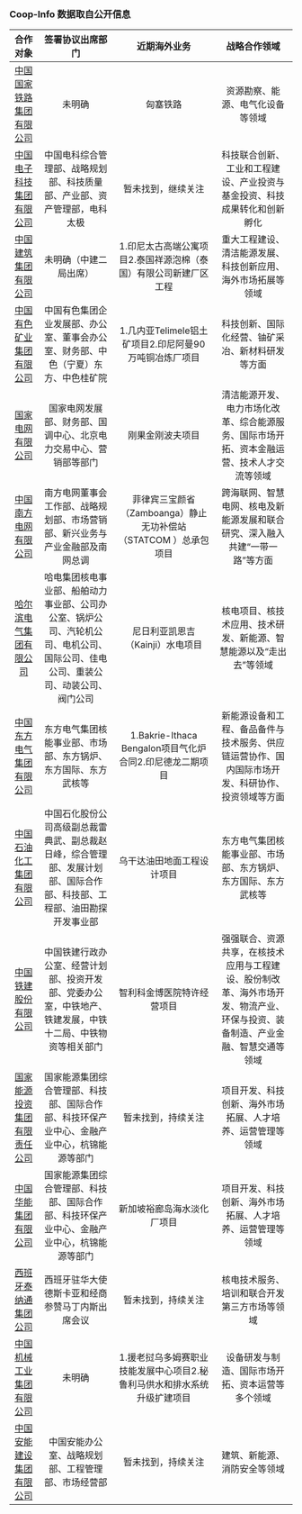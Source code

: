 ### Coop-Info 数据取自公开信息

<div class="flourish-embed flourish-hierarchy" data-src="visualisation/9795269">
  <script src="https://public.flourish.studio/resources/embed.js">
  </script>
</div>

|                                **合作对象**                               |                                                       **签署协议出席部门**                                                       |                             **近期海外业务**                             |                                                        **战略合作领域**                                                        |
|:-------------------------------------------------------------------------:|:--------------------------------------------------------------------------------------------------------------------------------:|:------------------------------------------------------------------------:|:------------------------------------------------------------------------------------------------------------------------------:|
| [中国国家铁路集团有限公司](http://www.china-railway.com.cn)               | 未明确                                                                                                                           | 匈塞铁路                                                                 | 资源勘察、能源、电气化设备等领域                                                                                               |
| [中国电子科技集团有限公司](http://www.stl.com.cn/zgdk/1646514/index.html) | 中国电科综合管理部、战略规划部、科技质量部、产业部、资产管理部，电科太极                                                         | 暂未找到，继续关注                                                       | 科技联合创新、工业和工程建设、产业投资与基金投资、科技成果转化和创新孵化                                                       |
| [中国建筑集团有限公司](https://www.cscec.com)                             | 未明确（中建二局出席）                                                                                                           | 1.印尼太古高端公寓项目2.泰国祥源泡棉（泰国）有限公司新建厂区工程         | 重大工程建设、清洁能源发展、科技创新应用、海外市场拓展等领域                                                                   |
| [中国有色矿业集团有限公司](http://www.cnmc.com.cn)                        | 中国有色集团企业发展部、办公室、董事会办公室、财务部、中色（宁夏）东方、中色桂矿院                                               | 1.几内亚Telimele铝土矿项目2.印尼阿曼90万吨铜冶炼厂项目                   | 科技创新、国际化经营、铀矿采冶、新材料研发等方面                                                                               |
| [国家电网有限公司](http://www.sgcc.com.cn/html/sgcc_main/index.shtml)     | 国家电网发展部、财务部、国调中心、北京电力交易中心、营销部等部门                                                                 | 刚果金刚波夫项目                                                         | 清洁能源开发、电力市场化改革、综合能源服务、国际市场开拓、资本金融运营、技术人才交流等领域                                     |
| [中国南方电网有限公司](https://www.csg.cn)                                | 南方电网董事会工作部、战略规划部、市场营销部、新兴业务与产业金融部及南网总调                                                     | 菲律宾三宝颜省（Zamboanga）静止无功补偿站（STATCOM ）总承包项目          | 跨海联网、智慧电网、核电及新能源发展和联合研究、深入融入共建“一带一路”等方面                                                   |
| [哈尔滨电气集团有限公司](https://www.harbin-electric.com)                 | 哈电集团核电事业部、船舶动力事业部、公司办公室、锅炉公司、汽轮机公司、电机公司、国际公司、佳电公司、重装公司、动装公司、阀门公司 | 尼日利亚凯恩吉（Kainji）水电项目                                         | 核电项目、核技术应用、技术研发、新能源、智慧能源以及“走出去”等领域                                                             |
| [中国东方电气集团有限公司](http://www.dongfang.com)                       | 东方电气集团核能事业部、市场部、东方锅炉、东方国际、东方武核等                                                                   | 1.Bakrie-Ithaca Bengalon项目气化炉合同2.印尼德龙二期项目                 | 新能源设备和工程、备品备件与技术服务、供应链运营协作、国内国际市场开发、科研协作、投资领域等方面                               |
| [中国石油化工集团有限公司](http://www.sinopec.com)                        | 中国石化股份公司高级副总裁雷典武、副总裁赵日峰，综合管理部、发展计划部、国际合作部、科技部、工程部、油田勘探开发事业部           | 乌干达油田地面工程设计项目                                               | 东方电气集团核能事业部、市场部、东方锅炉、东方国际、东方武核等                                                                 |
| [中国铁建股份有限公司](https://www.crcc.cn)                               | 中国铁建行政办公室、经营计划部、投资开发部、党委办公室，中铁地产、铁建发展，中铁十二局、中铁物资等相关部门                       | 智利科金博医院特许经营项目                                               | 强强联合、资源共享，在核技术应用与工程建设、股份制改革、海外市场开发、物流产业、环保与投资、装备制造、产业金融、智慧交通等领域 |
| [国家能源投资集团有限责任公司](https://www.chnenergy.com.cn)              | 国家能源集团综合管理部、科技部、国际合作部、科技环保产业中心、金融产业中心，杭锦能源等部门                                       | 暂未找到，持续关注                                                       | 项目开发、科技创新、海外市场拓展、人才培养、运营管理等领域                                                                     |
| [中国华能集团有限公司](https://www.chng.com.cn)                           | 国家能源集团综合管理部、科技部、国际合作部、科技环保产业中心、金融产业中心，杭锦能源等部门                                       | 新加坡裕廊岛海水淡化厂项目                                               | 项目开发、科技创新、海外市场拓展、人才培养、运营管理等领域                                                                     |
| [西班牙泰纳通集团公司](https://www.tecnatom.es)                           | 西班牙驻华大使德斯卡亚和经商参赞马丁内斯出席会议                                                                                 | 暂未找到，持续关注                                                       | 核电技术服务、培训和联合开发第三方市场等领域                                                                                   |
| [中国机械工业集团有限公司](http://www.sinomach.com.cn)                    | 未明确                                                                                                                           | 1.援老挝乌多姆赛职业技能发展中心项目2.秘鲁利马供水和排水系统升级扩建项目 | 设备研发与制造、国际市场开拓、资本运营等多个领域                                                                               |
| [中国安能建设集团有限公司](https://www.china-an.cn)                       | 中国安能办公室、战略规划部、工程管理部、市场经营部                                                                               | 暂未找到，持续关注                                                       | 建筑、新能源、消防安全等领域                                                                                                   |
